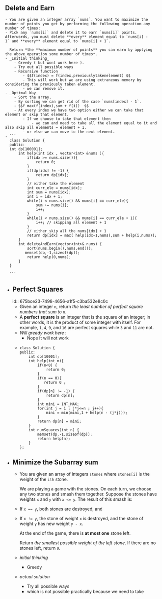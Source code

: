 ## Delete and Earn
	- You are given an integer array `nums`. You want to maximize the number of points you get by performing the following operation any number of times:
	- Pick any `nums[i]` and delete it to earn `nums[i]` points. Afterwards, you must delete **every** element equal to `nums[i] - 1` and **every** element equal to `nums[i] + 1`.
	  
	  Return *the **maximum number of points** you can earn by applying the above operation some number of times*.
	- _Initial thinking_
		- Greedy ( but wont work here ).
		- Try out all possible ways
		- Recursive function
			- $$f(index) = f(index,previouslytakenelement) $$
			- This will work but we are using extraneous memory by considering the previously taken element.
			- we can remove it.
	- _Optimal Way_
		- Sort the array.
		- By sorting we can get rid of the case `nums[index] - 1`.
		- $$f max(f(index),sum + f(i))  $$
		- At every index we have two option either we can take that element or skip that element.
			- If we choose to take that element then
				- we can and need to take all the element equal to it and also skip all elements = element + 1.
			- or else we can move to the next element.
	- ```
	  class Solution {
	  public: 
	  int dp[100001];
	      int help(int idx , vector<int> &nums ){
	          if(idx >= nums.size()){
	              return 0;
	          }
	          if(dp[idx] != -1) {
	              return dp[idx];
	          }
	          // either take the element 
	          int curr_ele = nums[idx];
	          int sum = nums[idx];   
	          int i = idx + 1;
	          while(i < nums.size() && nums[i] == curr_ele){
	              sum += nums[i];
	              i++;
	          }
	          while(i < nums.size() && nums[i] == curr_ele + 1){
	              i++; // skipping all element + 1 
	          }
	          // either skip all the nums[idx] + 1
	          return dp[idx] = max( help(idx+1,nums),sum + help(i,nums));
	      }
	      int deleteAndEarn(vector<int>& nums) {
	          sort(nums.begin(),nums.end());
	         memset(dp,-1,sizeof(dp)); 
	          return help(0,nums);
	      }
	  }
	  
	  ```
- ## Perfect Squares
  id:: 675bce23-7498-4656-a1f5-c3ba532e8c0c
	- Given an integer `n`, return *the least number of perfect square numbers that sum to* `n`.
	- A **perfect square** is an integer that is the square of an integer; in other words, it is the product of some integer with itself. For example, `1`, `4`, `9`, and `16` are perfect squares while `3` and `11` are not.
	- _Will greedy work here_ :
		- Nope It will not work
	- ```
	  class Solution {
	  public:
	      int dp[10001];
	      int help(int n){
	          if(n<0) {
	              return 0;
	          }
	          if(n == 0){
	             return 0 ;
	          }
	          if(dp[n] != -1) {
	              return dp[n];
	          }
	          int mini = INT_MAX;
	          for(int j = 1 ; j*j<=n ; j++){
	              mini = min(mini,1 + help(n - (j*j)));
	          }
	          return dp[n] = mini;
	      }
	      int numSquares(int n) {
	          memset(dp,-1,sizeof(dp));
	          return help(n);
	      }
	  };
	  ```
- ## Minimize the Subarray sum
	- You are given an array of integers `stones` where `stones[i]` is the weight of the `ith` stone.
	  
	  We are playing a game with the stones. On each turn, we choose any two stones and smash them together. Suppose the stones have weights `x` and `y` with `x <= y`. The result of this smash is:
	- If `x == y`, both stones are destroyed, and
	- If `x != y`, the stone of weight `x` is destroyed, and the stone of weight `y` has new weight `y - x`.
	  
	  At the end of the game, there is **at most one** stone left.
	  
	  Return *the smallest possible weight of the left stone*. If there are no stones left, return `0`.
	- _initial thinking_
		- Greedy
	- _actual solution_
		- Try all possible ways
		- which is not possible practically because we need to take